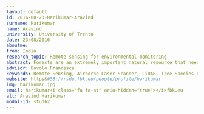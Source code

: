 ```yaml
---
layout: default 
id: 2016-08-23-Harikumar-Aravind
surname: Harikumar
name: Aravind
university: University of Trento
date: 23/08/2016
aboutme: 
from: India
research_topic: Remote sensing for environmental monitoring
abstract: Forests are an extremely important natural resource that need to be preserved for obvious environmental and economic reasons. An efficient forest management is essential for effective forest preservation. However such management demands an accurate inventory of biophysical parameters, such as the tree/crown height, the crown width, the biomass, which are costly to estimate by conducting on-site visits. In addition, the tree species information is also very essential for improving the accuracy of estimation. With the advancements in the airborne Light Detection and Ranging (LiDAR) remote sensing technology, it has become possible to capture three dimensional (3D) information of forests at the individual tree level in a much reliable and economical way. The high density multi-return airborne LiDAR data can provide a huge amount of spatial details about forest components, and hence can be used for accurately extracting the tree crowns and species information, which can facilitate the ultimate objective of accurate biophysical parameter estimation. Accurate modelling of the internal crown structure of the tree is necessary for extracting species information. Also, the information in the LiDAR data can be better exploited for accurate biophysical parameter estimation, by developing novel methodologies which incorporate the ability of Sparse methods in finding the prominent patterns in the data. Thus, the overall objectives of this proposal are to&#58; 1) develop methods for identifying the species of trees belonging to the same tree-genera using high density airborne LiDAR data, 2) develop novel methods for 3D tree crown delineation in high density multi-return airborne LiDAR data, and 3) develop fully automatic biophysical parameter estimation techniques, by giving special emphasis on exploiting the capabilities of Sparse methods.
advisor: Bovolo Francesca
keywords: Remote Sensing, Airborne Laser Scanner, LiDAR, Tree Species detection, Biophysical parameter estimation, modelling
website: https&#58;//rsde.fbk.eu/people/profile/harikumar
img: harikumar.jpg
email: harikumar<i class="fa fa-at" aria-hidden="true"></i>fbk.eu
alt: Aravind Harikumar
modal-id: stud62
---
```

